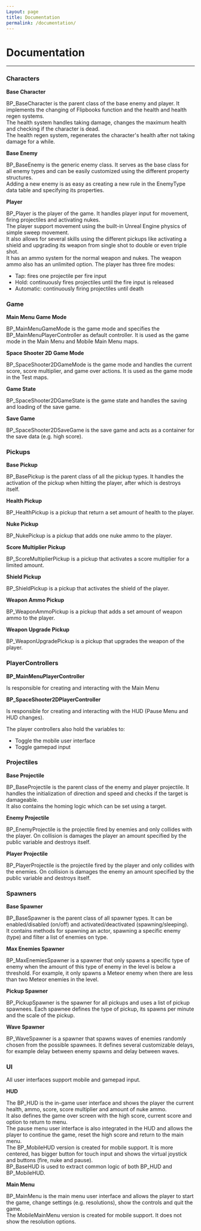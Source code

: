 ```yaml
---
Layout: page
title: Documentation
permalink: /documentation/
---
```


# Documentation

***

### Characters

__Base Character__

BP_BaseCharacter is the parent class of the base enemy and player. It implements the changing of Flipbooks function and the health and health regen systems.  
The health system handles taking damage, changes the maximum health and checking if the character is dead.  
The health regen system, regenerates the character's health after not taking damage for a while.
    
__Base Enemy__

BP_BaseEnemy is the generic enemy class. It serves as the base class for all enemy types and can be easily customized using the different property structures.  
Adding a new enemy is as easy as creating a new rule in the EnemyType data table and specifying its properties.

__Player__

BP_Player is the player of the game. It handles player input for movement, firing projectiles and activating nukes.  
The player support movement using the built-in Unreal Engine physics of simple sweep movement.  
It also allows for several skills using the different pickups like activating a shield and upgrading its weapon from single shot to double or even triple shot.  
It has an ammo system for the normal weapon and nukes. The weapon ammo also has an unlimited option.
The player has three fire modes:
* Tap: fires one projectile per fire input  
* Hold: continuously fires projectiles until the fire input is released  
* Automatic: continuously firing projectiles until death

### Game

__Main Menu Game Mode__

BP_MainMenuGameMode is the game mode and specifies the BP_MainMenuPlayerController as default controller. It is used as the game mode in the Main Menu and Mobile Main Menu maps.

__Space Shooter 2D Game Mode__

BP_SpaceShooter2DGameMode is the game mode and handles the current score, score multiplier, and game over actions. It is used as the game mode in the Test maps.

__Game State__

BP_SpaceShooter2DGameState is the game state and handles the saving and loading of the save game.

__Save Game__

BP_SpaceShooter2DSaveGame is the save game and acts as a container for the save data (e.g. high score).

### Pickups

__Base Pickup__

BP_BasePickup is the parent class of all the pickup types. It handles the activation of the pickup when hitting the player, after which is destroys itself.

__Health Pickup__

BP_HealthPickup is a pickup that return a set amount of health to the player.

__Nuke Pickup__

BP_NukePickup is a pickup that adds one nuke ammo to the player.

__Score Multiplier Pickup__

BP_ScoreMultiplierPickup is a pickup that activates a score multiplier for a limited amount.

__Shield Pickup__

BP_ShieldPickup is a pickup that activates the shield of the player.

__Weapon Ammo Pickup__

BP_WeaponAmmoPickup is a pickup that adds a set amount of weapon ammo to the player.

__Weapon Upgrade Pickup__

BP_WeaponUpgradePickup is a pickup that upgrades the weapon of the player.

### PlayerControllers

__BP_MainMenuPlayerController__

Is responsible for creating and interacting with the Main Menu

__BP_SpaceShooter2DPlayerController__
 
Is responsible for creating and interacting with the HUD (Pause Menu and HUD changes).

The player controllers also hold the variables to:

* Toggle the mobile user interface
* Toggle gamepad input

### Projectiles

__Base Projectile__

BP_BaseProjectile is the parent class of the enemy and player projectile. It handles the initialization of direction and speed and checks if the target is damageable.  
It also contains the homing logic which can be set using a target.

__Enemy Projectile__

BP_EnemyProjectile is the projectile fired by enemies and only collides with the player. On collision is damages the player an amount specified by the public variable and destroys itself.

__Player Projectile__

BP_PlayerProjectile is the projectile fired by the player and only collides with the enemies. On collision is damages the enemy an amount specified by the public variable and destroys itself.

### Spawners

__Base Spawner__

BP_BaseSpawner is the parent class of all spawner types. It can be enabled/disabled (on/off) and activated/deactivated (spawning/sleeping).  
It contains methods for spawning an actor, spawning a specific enemy (type) and filter a list of enemies on type.

__Max Enemies Spawner__

BP_MaxEnemiesSpawner is a spawner that only spawns a specific type of enemy when the amount of this type of enemy in the level is below a threshold. For example, it only spawns a Meteor enemy when there are less than two Meteor enemies in the level.

__Pickup Spawner__

BP_PickupSpawner is the spawner for all pickups and uses a list of pickup spawnees. Each spawnee defines the type of pickup, its spawns per minute and the scale of the pickup.

__Wave Spawner__

BP_WaveSpawner is a spawner that spawns waves of enemies randomly chosen from the possible spawnees. It defines several customizable delays, for example delay between enemy spawns and delay between waves.

### UI

All user interfaces support mobile and gamepad input.

__HUD__

The BP_HUD is the in-game user interface and shows the player the current health, ammo, score, score multiplier and amount of nuke ammo.  
It also defines the game over screen with the high score, current score and option to return to menu.  
The pause menu user interface is also integrated in the HUD and allows the player to continue the game, reset the high score and return to the main menu.  
The BP_MobileHUD version is created for mobile support. It is more centered, has bigger button for touch input and shows the virtual joystick and buttons (fire, nuke and pause).  
BP_BaseHUD is used to extract common logic of both BP_HUD and BP_MobileHUD.

__Main Menu__

BP_MainMenu is the main menu user interface and allows the player to start the game, change settings (e.g. resolutions), show the controls and quit the game.  
The MobileMainMenu version is created for mobile support. It does not show the resolution options.